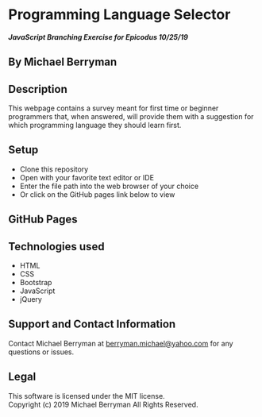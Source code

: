 # Programming Language Selector

##### JavaScript Branching Exercise for Epicodus 10/25/19

## By Michael Berryman

## Description
This webpage contains a survey meant for first time or beginner programmers that, when answered, will provide them with a suggestion for which programming language they should learn first.

## Setup
* Clone this repository
* Open with your favorite text editor or IDE
* Enter the file path into the web browser of your choice
* Or click on the GitHub pages link below to view

## GitHub Pages

## Technologies used
* HTML
* CSS
* Bootstrap
* JavaScript
* jQuery

## Support and Contact Information
Contact Michael Berryman at berryman.michael@yahoo.com for any questions or issues.

## Legal
This software is licensed under the MIT license.  
Copyright (c) 2019 Michael Berryman All Rights Reserved.

